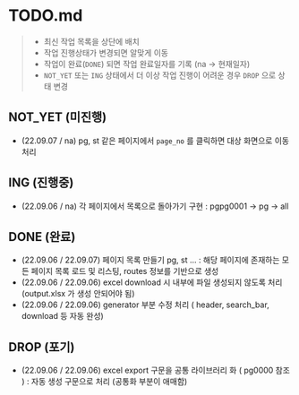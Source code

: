 # TODO.md

> - 최신 작업 목록을 상단에 배치
> - 작업 진행상태가 변경되면 알맞게 이동
> - 작업이 완료(`DONE`) 되면 작업 완료일자를 기록 (na -> 현재일자)
> - `NOT_YET` 또는 `ING` 상태에서 더 이상 작업 진행이 어려운 경우 `DROP` 으로 상태 변경

## NOT_YET (미진행)

- (22.09.07 / na) pg, st 같은 페이지에서 `page_no` 를 클릭하면 대상 화면으로 이동처리

## ING (진행중)

- (22.09.06 / na) 각 페이지에서 목록으로 돌아가기 구현 : pgpg0001 -> pg -> all

## DONE (완료)

- (22.09.06 / 22.09.07) 페이지 목록 만들기 pg, st ... : 해당 페이지에 존재하는 모든 페이지 목록 로드 및 리스팅, routes 정보를 기반으로 생성
- (22.09.06 / 22.09.06) excel download 시 내부에 파일 생성되지 않도록 처리 (output.xlsx 가 생성 안되어야 됨)
- (22.09.06 / 22.09.06) generator 부분 수정 처리 ( header, search_bar, download 등 자동 완성)

## DROP (포기)

- (22.09.06 / 22.09.06) excel export 구문을 공통 라이브러리 화 ( pg0000 참조 ) : 자동 생성 구문으로 처리 (공통화 부분이 애매함)
